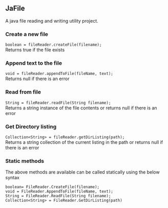 ## JaFile

A java file reading and writing utility project. 

### Create a new file

```boolean = fileReader.createFile(filename);```<br>
Returns true if the file exists 

### Append text to the file

```void = fileReader.appendToFile(fileName, text);```<br>
Returns null if there is an error
	 
### Read from file

```String = fileReader.readFile(String filename);```<br>
Returns a string instance of the file contents or returns null if there is an error
	 
### Get Directory listing
```Collection<String> = fileReader.getDirListing(path);```<br>
Returns a string collection of the current listing in the path or returns null if there is an error 

### Static methods
The above methods are available can be called statically using the below syntax


```boolean= FileReader.CreateFile(filename);```<br>
```void = FileReader.AppendToFile(fileName, text);```<br>
```String = FileReader.ReadFile(String filename);```<br>
```Collection<String> = FileReader.GetDirListing(path)```<br>
